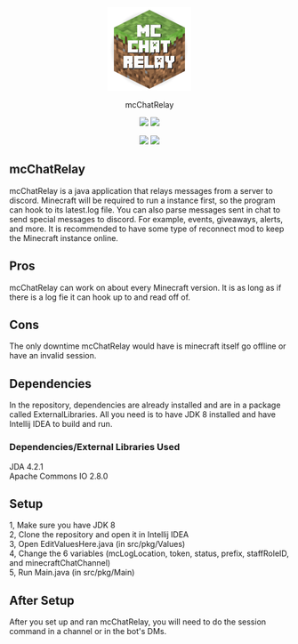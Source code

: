 <p align="center">
<img src="https://raw.githubusercontent.com/udu3324/mcChatRelay/master/src/pkg/Main/icon.png" width="150" alt="icon">
</p>
<p align="center">
	  mcChatRelay
</p>
<p align="center">
	  <img src="https://img.shields.io/badge/java-8-blue">
	  <img src="https://img.shields.io/github/issues/udu3324/mcchatrelay">
</p>
<p align="center">
  <a href="http://forthebadge.com/"><img src="https://forthebadge.com/images/badges/as-seen-on-tv.svg"/></a>
  <a href="http://forthebadge.com/"><img src="https://forthebadge.com/images/badges/built-with-grammas-recipe.svg"/></a>
</p>
<h2>mcChatRelay</h2>
mcChatRelay is a java application that relays messages from a server to discord. Minecraft will be 
required to run a instance first, so the program can hook to its latest.log file. You can also parse 
messages sent in chat to send special messages to discord. For example, events, giveaways, alerts, 
and more. It is recommended to have some type of reconnect mod to keep the Minecraft instance online. 

<h2>Pros</h2>
mcChatRelay can work on about every Minecraft version. It is as long as if there is a log fie it 
can hook up to and read off of. 

<h2>Cons</h2>
The only downtime mcChatRelay would have is minecraft itself go offline or have an invalid session. 

<h2>Dependencies</h2>
In the repository, dependencies are already installed and are in a package called ExternalLibraries. 
All you need is to have JDK 8 installed and have Intellij IDEA to build and run.

<h3>Dependencies/External Libraries Used</h3>
<p>
JDA 4.2.1
<br>
Apache Commons IO 2.8.0
</p>

<h2>Setup</h2>
<p>
1, Make sure you have JDK 8
<br>
2, Clone the repository and open it in Intellij IDEA
<br>
3, Open EditValuesHere.java (in src/pkg/Values)
<br>
4, Change the 6 variables (mcLogLocation, token, status, prefix,  staffRoleID, and minecraftChatChannel)
<br>
5, Run Main.java (in src/pkg/Main)
</p>
<h2>After Setup</h2>
After you set up and ran mcChatRelay, you will need to do the session command in a channel or in the bot's DMs. 